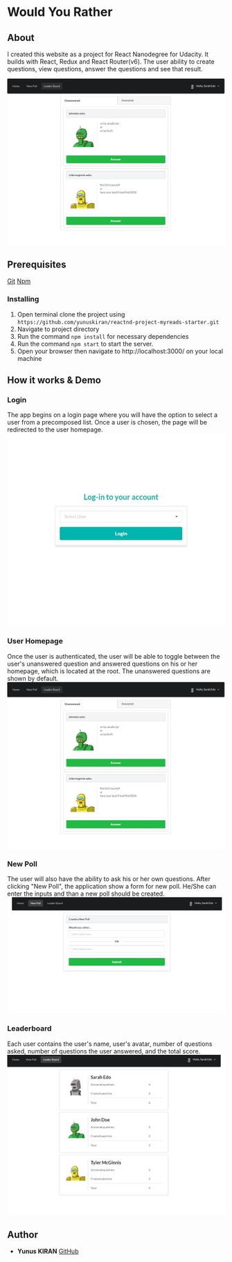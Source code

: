 # Would You Rather

## About
I created this website as a project for React Nanodegree for Udacity. It builds with React, Redux and React Router(v6). The user ability to create questions, view questions, answer the questions and see that result. 

![Would Your Rather - React Redux app](https://github.com/yunuskiran/react-nd-would-u-rather/blob/master/screenshots/home.JPG)

## Prerequisites

[Git](https://git-scm.com/)
[Npm](https://www.npmjs.com/)

### Installing
1. Open terminal clone the project using `https://github.com/yunuskiran/reactnd-project-myreads-starter.git`
2. Navigate to project directory
3. Run the command `npm install` for necessary dependencies
4. Run the command `npm start` to start the server.
5. Open your browser then navigate to http://localhost:3000/ on your local machine


## How it works & Demo
### Login
The app begins on a login page where you will have the option to select a user from a precomposed list. Once a user is chosen, the page will be redirected to the user homepage. 
![login screen](https://github.com/yunuskiran/react-nd-would-u-rather/blob/master/screenshots/login.JPG)

### User Homepage
Once the user is authenticated, the user will be able to toggle between the user's unanswered question and answered questions on his or her homepage, which is located at the root. The unanswered questions are shown by default.
![Would Your Rather - React Redux app](https://github.com/yunuskiran/react-nd-would-u-rather/blob/master/screenshots/home.JPG)

### New Poll
The user will also have the ability to ask his or her own questions. After clicking "New Poll", the application show a form for new poll. He/She can enter the inputs and than a new poll should be created.
![newpoll screen](https://github.com/yunuskiran/react-nd-would-u-rather/blob/master/screenshots/new-poll.JPG)

### Leaderboard
Each user contains the user's name, user's avatar, number of questions asked, number of questions the user answered, and the total score.
![leaderboard screen](https://github.com/yunuskiran/react-nd-would-u-rather/blob/master/screenshots/leader-board.JPG)

## Author
* **Yunus KIRAN** [GitHub](https://github.com/yunuskiran)